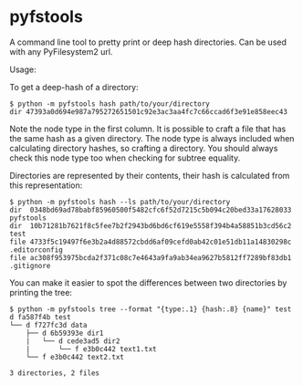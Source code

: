 pyfstools
=========

A command line tool to pretty print or deep hash directories. Can be used with
any PyFilesystem2 url.

Usage:

To get a deep-hash of a directory:

    $ python -m pyfstools hash path/to/your/directory
    dir 47393a0d694e987a795272651501c92e3ac3aa4fc7c66ccad6f3e91e858eec43

Note the node type in the first column. It is possible to craft a file that has
the same hash as a given directory. The node type is always included when
calculating directory hashes, so crafting a directory. You should always check
this node type too when checking for subtree equality.


Directories are represented by their contents, their hash is calculated from
this representation:

    $ python -m pyfstools hash --ls path/to/your/directory
    dir  0348bd69ad78babf85960500f5482cfc6f52d7215c5b094c20bed33a17628033 pyfstools
    dir  10b71281b7621f8c5fee7b2f2943bd6bd6cf619e5558f394b4a58851b3cd56c2 test
    file 4733f5c19497f6e3b2a4d88572cbdd6af09cefd0ab42c01e51db11a14830298c .editorconfig
    file ac308f953975bcda2f371c08c7e4643a9fa9ab34ea9627b5812ff7289bf83db1 .gitignore


You can make it easier to spot the differences between two directories by
printing the tree:

    $ python -m pyfstools tree --format "{type:.1} {hash:.8} {name}" test
    d fa587f4b test
    └── d f727fc3d data
        ├── d 6b59393e dir1
        |   └── d cede3ad5 dir2
        |       └── f e3b0c442 text1.txt
        └── f e3b0c442 text2.txt

    3 directories, 2 files
